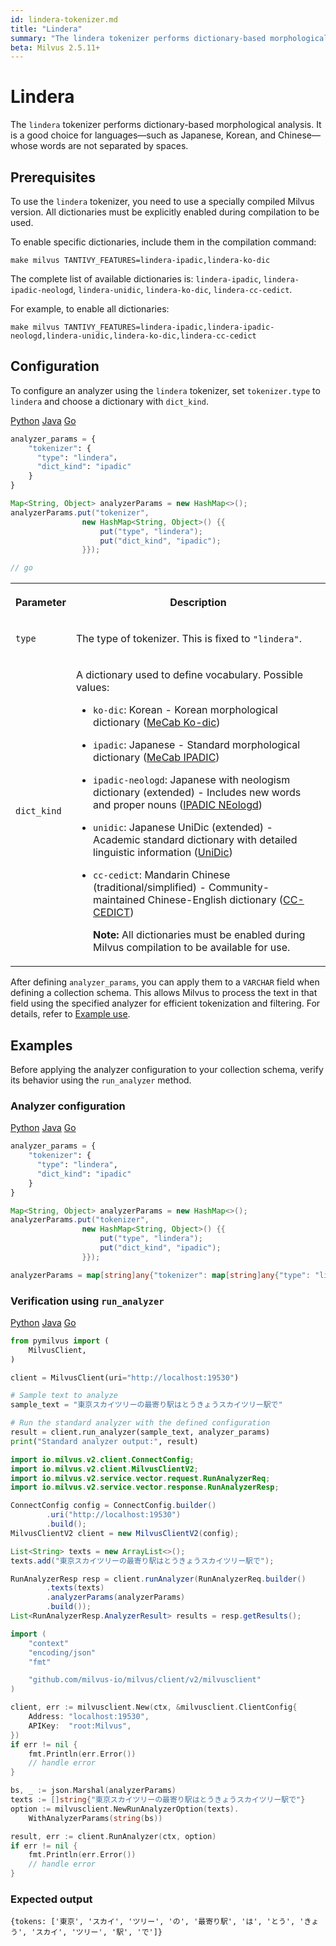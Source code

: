 ```yaml
---
id: lindera-tokenizer.md
title: "Lindera"
summary: "The lindera tokenizer performs dictionary-based morphological analysis. It is a good choice for languages—such as Japanese, Korean, and Chinese—whose words are not separated by spaces."
beta: Milvus 2.5.11+
---
```


# Lindera

The `lindera` tokenizer performs dictionary-based morphological analysis. It is a good choice for languages—such as Japanese, Korean, and Chinese—whose words are not separated by spaces.

## Prerequisites

To use the `lindera` tokenizer, you need to use a specially compiled Milvus version. All dictionaries must be explicitly enabled during compilation to be used.

To enable specific dictionaries, include them in the compilation command:

```
make milvus TANTIVY_FEATURES=lindera-ipadic,lindera-ko-dic
```

The complete list of available dictionaries is: `lindera-ipadic`, `lindera-ipadic-neologd`, `lindera-unidic`, `lindera-ko-dic`, `lindera-cc-cedict`.

For example, to enable all dictionaries:

```
make milvus TANTIVY_FEATURES=lindera-ipadic,lindera-ipadic-neologd,lindera-unidic,lindera-ko-dic,lindera-cc-cedict
```

## Configuration

To configure an analyzer using the `lindera` tokenizer, set `tokenizer.type` to `lindera` and choose a dictionary with `dict_kind`.

<div class="multipleCode">
    <a href="#python">Python</a>
    <a href="#java">Java</a>
    <a href="#go">Go</a>
</div>

```python
analyzer_params = {
    "tokenizer": {
      "type": "lindera"，
      "dict_kind": "ipadic"
    }
}
```

```java
Map<String, Object> analyzerParams = new HashMap<>();
analyzerParams.put("tokenizer",
                new HashMap<String, Object>() {{
                    put("type", "lindera");
                    put("dict_kind", "ipadic");
                }});
```

```go
// go
```

<table>
   <tr>
     <th><p>Parameter</p></th>
     <th><p>Description</p></th>
   </tr>
   <tr>
     <td><p><code>type</code></p></td>
     <td><p>The type of tokenizer. This is fixed to <code>"lindera"</code>.</p></td>
   </tr>
   <tr>
     <td><p><code>dict_kind</code></p></td>
     <td><p>A dictionary used to define vocabulary. Possible values:</p>
<ul>
<li><p><code>ko-dic</code>: Korean - Korean morphological dictionary (<a href="https://bitbucket.org/eunjeon/mecab-ko-dic">MeCab Ko-dic</a>)</p></li>
<li><p><code>ipadic</code>: Japanese - Standard morphological dictionary (<a href="https://taku910.github.io/mecab/">MeCab IPADIC</a>)</p></li>

<li><p><code>ipadic-neologd</code>: Japanese with neologism dictionary (extended) - Includes new words and proper nouns (<a href="https://github.com/neologd/mecab-ipadic-neologd">IPADIC NEologd</a>)</p></li>
<li><p><code>unidic</code>: Japanese UniDic (extended) - Academic standard dictionary with detailed linguistic information (<a href="https://clrd.ninjal.ac.jp/unidic/">UniDic</a>)</p></li>
<li><p><code>cc-cedict</code>: Mandarin Chinese (traditional/simplified) - Community-maintained Chinese-English dictionary (<a href="https://cc-cedict.org/wiki/">CC-CEDICT</a>)</p>
<p><strong>Note:</strong> All dictionaries must be enabled during Milvus compilation to be available for use.</p></li>
</ul></td>
   </tr>
</table>

After defining `analyzer_params`, you can apply them to a `VARCHAR` field when defining a collection schema. This allows Milvus to process the text in that field using the specified analyzer for efficient tokenization and filtering. For details, refer to [Example use](analyzer-overview.md#Example-use).

## Examples

Before applying the analyzer configuration to your collection schema, verify its behavior using the `run_analyzer` method.

### Analyzer configuration

<div class="multipleCode">
    <a href="#python">Python</a>
    <a href="#java">Java</a>
    <a href="#go">Go</a>
</div>

```python
analyzer_params = {
    "tokenizer": {
      "type": "lindera",
      "dict_kind": "ipadic"
    }
}
```

```java
Map<String, Object> analyzerParams = new HashMap<>();
analyzerParams.put("tokenizer",
                new HashMap<String, Object>() {{
                    put("type", "lindera");
                    put("dict_kind", "ipadic");
                }});
```

```go
analyzerParams = map[string]any{"tokenizer": map[string]any{"type": "lindera", "dict_kind": "ipadic"}}
```

### Verification using `run_analyzer`

<div class="multipleCode">
    <a href="#python">Python</a>
    <a href="#java">Java</a>
    <a href="#go">Go</a>
</div>

```python
from pymilvus import (
    MilvusClient,
)

client = MilvusClient(uri="http://localhost:19530")

# Sample text to analyze
sample_text = "東京スカイツリーの最寄り駅はとうきょうスカイツリー駅で"

# Run the standard analyzer with the defined configuration
result = client.run_analyzer(sample_text, analyzer_params)
print("Standard analyzer output:", result)
```

```java
import io.milvus.v2.client.ConnectConfig;
import io.milvus.v2.client.MilvusClientV2;
import io.milvus.v2.service.vector.request.RunAnalyzerReq;
import io.milvus.v2.service.vector.response.RunAnalyzerResp;

ConnectConfig config = ConnectConfig.builder()
        .uri("http://localhost:19530")
        .build();
MilvusClientV2 client = new MilvusClientV2(config);

List<String> texts = new ArrayList<>();
texts.add("東京スカイツリーの最寄り駅はとうきょうスカイツリー駅で");

RunAnalyzerResp resp = client.runAnalyzer(RunAnalyzerReq.builder()
        .texts(texts)
        .analyzerParams(analyzerParams)
        .build());
List<RunAnalyzerResp.AnalyzerResult> results = resp.getResults();
```

```go
import (
    "context"
    "encoding/json"
    "fmt"

    "github.com/milvus-io/milvus/client/v2/milvusclient"
)

client, err := milvusclient.New(ctx, &milvusclient.ClientConfig{
    Address: "localhost:19530",
    APIKey:  "root:Milvus",
})
if err != nil {
    fmt.Println(err.Error())
    // handle error
}

bs, _ := json.Marshal(analyzerParams)
texts := []string{"東京スカイツリーの最寄り駅はとうきょうスカイツリー駅で"}
option := milvusclient.NewRunAnalyzerOption(texts).
    WithAnalyzerParams(string(bs))

result, err := client.RunAnalyzer(ctx, option)
if err != nil {
    fmt.Println(err.Error())
    // handle error
}
```

### Expected output

```plaintext
{tokens: ['東京', 'スカイ', 'ツリー', 'の', '最寄り駅', 'は', 'とう', 'きょう', 'スカイ', 'ツリー', '駅', 'で']} 
```
